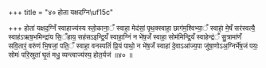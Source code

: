 +++
title = "४० होता यक्षदग्नि\uf15c"

+++
होता॑ यक्षद॒ग्निँ स्वाहाज्य॑स्य स्तो॒काना॒ँ स्वाहा॒ मेद॑सां॒ पृथ॒क्स्वाहा॒ छाग॑म॒श्विभ्या॒ँ स्वाहा॒॑ मे॒षँ सर॑स्वत्यै॒ स्वाह॑ऽऋष॒भमिन्द्रा॑य सि॒ँहाय॒ सह॑सऽइन्द्रि॒यँ स्वाहा॒ग्निं न भे॑ष॒जँ स्वाहा॒ सोम॑मिन्द्रि॒यँ स्वाहेन्द्र॑ँ सु॒त्रामा॑णँ सवि॒तारं॒ वरु॑णं भि॒षजां॒ पति॒ँ स्वाहा॒ वनस्पतिं॑ प्रि॒यं पाथो॒ न भे॑ष॒जँ स्वाहा॑ दे॒वाऽआ॑ज्य॒पा जु॑षा॒णोऽअ॒ग्निर्भे॑ष॒जं पयः॒ सोमः॑ परि॒स्रुता॑ घृ॒तं मधु॒ व्यन्त्वाज्य॑स्य॒ होत॒र्यज॑ ॥४० ॥